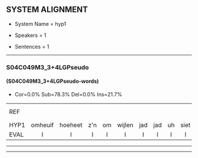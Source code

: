 
## SYSTEM ALIGNMENT

- System Name = hyp1

- Speakers = 1

- Sentences = 1

---

### S04C049M3_3+4LGPseudo

#### (S04C049M3_3+4LGPseudo-words)

- Cor=0.0%	Sub=78.3%	Del=0.0%	Ins=21.7%

|  |  |  |  |  |  |  |  |  |  |  |  |  |  |  |  |  |  |  |  |  |  |  |  |  |  |  |  |  |  |  |  |  |  |  |  |  |  |  |  |  |  |  |  |  |  |  |  |  |  |  |  |  |  |  |  |  |  |  |  |  |  |  |  |  |  |  |  |  |  |
|:--- |:---:|:---:|:---:|:---:|:---:|:---:|:---:|:---:|:---:|:---:|:---:|:---:|:---:|:---:|:---:|:---:|:---:|:---:|:---:|:---:|:---:|:---:|:---:|:---:|:---:|:---:|:---:|:---:|:---:|:---:|:---:|:---:|:---:|:---:|:---:|:---:|:---:|:---:|:---:|:---:|:---:|:---:|:---:|:---:|:---:|:---:|:---:|:---:|:---:|:---:|:---:|:---:|:---:|:---:|:---:|:---:|:---:|:---:|:---:|:---:|:---:|:---:|:---:|:---:|:---:|:---:|:---:|:---:|:---:|
| REF |  |  |  |  |  |  |  |  |  |  |  |  |  |  |  | ometuif | toejietsen | oonwijlen | * | jattesiet | nurudien | * | * | stoenydaas | deuveltek | juitonie | gevijdel | sidowaan | spekkeraai | * | *s | * | * | wachteniek | verpierik | * | nappegreeuw | mantaroen | schielendaspen | crobeklunker | kabbestepen | verwarig*(verwarring) | ooiebiekje | fandelig | jalekrewen | * | smoralij | zeekvlachine | kanaroe | toineetlijgen | * | meitsegrok | * | kantelogsten | ondermind | * | choporatie | zennebral | ijraspangen | blottenduuf | * | girdofhaalder | * | tobbermoeit | poentalschouden | havedil | verbrakkertje | gerauwejaak | hapeneren |
| HYP1 | omheuif | hoeheet | z'n | om | wijlen | jad | jad | uh | siet | m | nuur | uh | die | nure | dun | todas | devel | dek | judoni | ge | vedv | cidoan | e | ri | n | spekspekerai | ja | wachtptoniek | voor | spieik | maelsil | mantarun | heel | daspen | krobe | klng | kaestiben | verwarring | o | je | piekje | vande | lin | jarenle | krewen | smor | alin | zeline | gr | doi | eet | lijgen | metegronk | kanteloten | ondermiet | shop | shoppoti | zenebral | erespangen | loten | de | duuf | girdoalen | der | tobermot | boentaghouden | havendo | verrere | gjak |
| EVAL | I | I | I | I | I | I | I | I | I | I | I | I | I | I | I | S | S | S | S | S | S | S | S | S | S | S | S | S | S | S | S | S | S | S | S | S | S | S | S | S | S | S | S | S | S | S | S | S | S | S | S | S | S | S | S | S | S | S | S | S | S | S | S | S | S | S | S | S | S |
---

---
